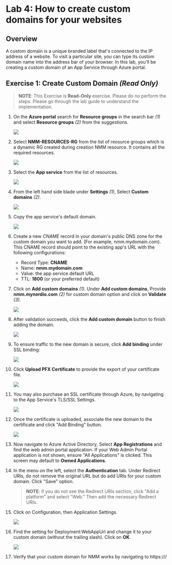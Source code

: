 # Lab 4: How to create custom domains for your websites

## Overview

A custom domain is a unique branded label that's connected to the IP address of a website. To visit a particular site, you can type its custom domain name into the address bar of your browser. In this lab, you'll be creating a custom domain of an App Service through Azure portal.

## Exercise 1: Create Custom Domain ***(Read Only)***

>**NOTE**: This Exercise is **Read-Only** exercise. Please do no perform the steps. Please go through the lab guide to understand the implementation.

1. On the **Azure portal** search for **Resource groups** in the search bar *(1)* and select **Resource groups** *(2)* from the suggestions.

   ![](media/s10.png)
   
1. Select **NMM-RESOURCES-RG** from the list of reosurce groups which is a dynamic RG created during creation NMM resource. It contains all the required resources.

   ![](media/ss1.png)
   
1. Select the **App service** from the list of resources.

   ![](media/ss2.png)
   
1. From the left hand side blade under **Settings** *(1)*, Select **Custom domains** *(2)*. 

   ![](media/6s1.png)
   
1. Copy the app service's default domain.

   ![](media/6s3.png)

1. Create a new *CNAME* record in your domain's public DNS zone for the custom domain you want to add. (For example, nmm.mydomain.com). This CNAME record should point to the existing app's URL with the following configurations:

   - Record Type: **CNAME**
   - Name: **nmm.mydomain.com**
   - Value: the app service default URL
   - TTL: **1800** (or your preferred default)
   
1. Click on **Add custom domains** *(1)*. Under **Add custom domains**, Provide **nmm.mynerdio.com** *(2)* for custom domain option and click on **Validate** *(3)*.
   
   ![](media/6s2.png)
   
1. After validation succeeds, click the **Add custom domain** button to finish adding the domain.
   
   ![](media/6s4.png)
   
1. To ensure traffic to the new domain is secure, click **Add binding** under SSL binding:
   
   ![](media/6s5.png)
   
1. Click **Upload PFX Certificate** to provide the export of your certificate file.

   ![](media/6s6.png)
   
1. You may also purchase an SSL certificate through Azure, by navigating to the App Service's TLS/SSL Settings.

   ![](media/6s7.png)
   
1. Once the certificate is uploaded, associate the new domain to the certificate and click "Add Binding" button.

   ![](media/6s8.png)
   
1. Now navigate to Azure Active Directory, Select **App Registrations** and find the web admin portal application.  If your Web Admin Portal application is not shown, ensure "All Applications" is clicked.  This screen may default to **Owned Applications**.

1. In the menu on the left, select the **Authentication** tab. Under Redirect URIs, do not remove the original URL but do add URIs for your custom domain. Click "Save" option.

   >**NOTE**: if you do not see the Redirect URIs section, click "Add a platform" and select "Web." Then add the necessary Redirect URIs.

1. Click on Configuration, then Application Settings.

   ![](media/6s10.png)
   
1. Find the setting for Deployment:WebAppUrl and change it to your custom domain (without the trailing slash). Click on **OK**.

   ![](media/6s11.png)
   
1. Verify that your custom domain for NMM works by navigating to https://<your custom domain>/
